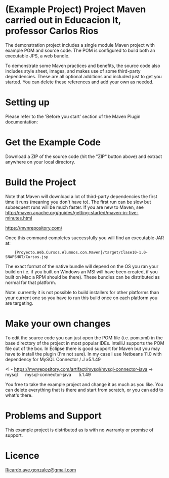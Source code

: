 (Example Project) Project Maven carried out in Educacion It, professor Carlos Rios
=========================================

The demonstration project includes a single module Maven project with example POM and source code. The POM is 
configured to build both an executable JPS, a web bundle.

To demonstrate some Maven practices and benefits, the source code also includes style sheet, 
images, and makes use of some third-party dependencies. These 
are all optional additions and included just to get you started. You can delete these references and add your own 
as needed. 


Setting up
=========================================

Please refer to the 'Before you start' section of the Maven Plugin documentation: 


Get the Example Code
=========================================

Download a ZIP of the source code (hit the "ZIP" button above) and extract anywhere on your local directory.


Build the Project 
=========================================

Note that Maven will download a lot of third-party dependencies the first time it runs (meaning you don't have to). The first
run can be slow but subsequent runs will be much faster. If you are new to Maven, see 
http://maven.apache.org/guides/getting-started/maven-in-five-minutes.html

https://mvnrepository.com/

Once this command completes successfully you will find an executable JAR at: 
```
    {Proyecto.Web.Cursos.Alumnos.con.Maven}/target/Clase10-1.0-SNAPSHOT/Cursos.jsp
```

The exact format of the native bundle will depend on the OS you ran your build on i.e. if you built on Windows an MSI
will have been created, if you built on Mac a RPM should be there). These bundles can be distributed as normal for that
platform. 

Note: currently it is not possible to build installers for other platforms than your current one so you have to run this
build once on each platform you are targeting. 

Make your own changes 
=========================================

To edit the source code you can just open the POM file (i.e. pom.xml) in the base directory of the project in most
popular IDEs. IntelliJ supports the POM file out of the box. In Eclipse there is good support for Maven but you may
have to install the plugin (I'm not sure).
In my case I use Netbeans 11.0 with dependency for MySQL Connector / J »5.1.49

<! - https://mvnrepository.com/artifact/mysql/mysql-connector-java ->
<dependency>
     <groupId> mysql </groupId>
     <artifactId> mysql-connector-java </artifactId>
     <version> 5.1.49 </version>
</dependency>

You free to take the example project and change it as much as you like. You can delete everything that is there and start
from scratch, or you can add to what's there.


Problems and Support
=========================================

This example project is distributed as is with no warranty or promise of support. 


Licence
=========================================


Ricardo.ave.gonzalez@gmail.com


